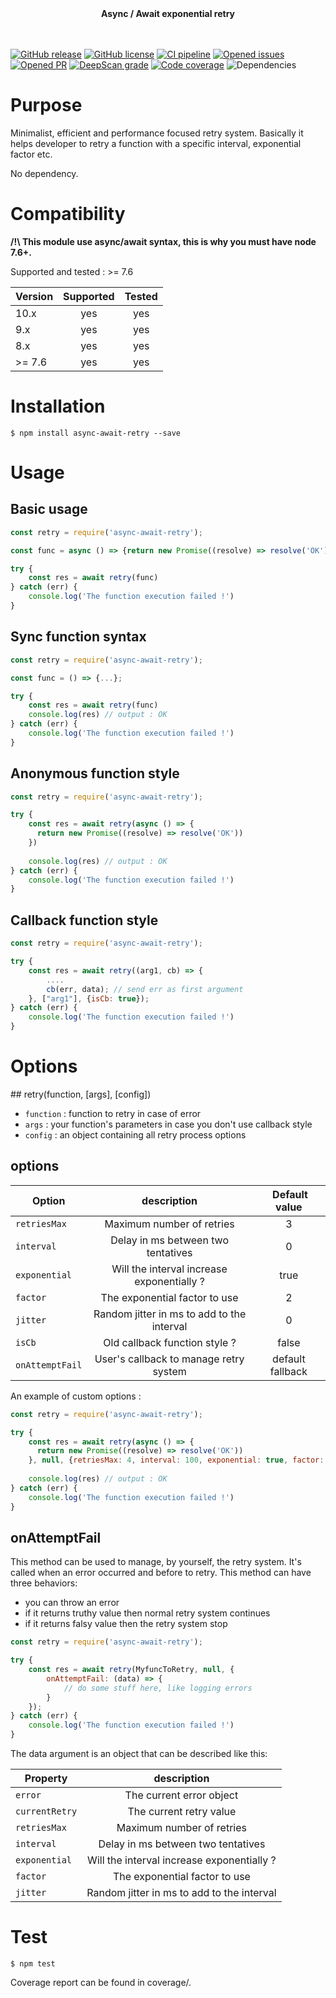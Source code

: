 <div align="center">
<b>Async / Await exponential retry</b><br/>
<br/><br/>
</div>

[![GitHub release](https://badge.fury.io/js/async-await-retry.svg)](https://github.com/VoodooTeam/async-await-retry/releases/)
[![GitHub license](https://img.shields.io/github/license/VoodooTeam/async-await-retry)](https://github.com/VoodooTeam/async-await-retry/blob/master/LICENSE)
[![CI pipeline](https://github.com/VoodooTeam/async-await-retry/workflows/Node.js%20CI/badge.svg)](https://github.com/VoodooTeam/async-await-retry/actions?query=workflow%3A%22Node.js+CI%22)
[![Opened issues](https://img.shields.io/github/issues-raw/VoodooTeam/async-await-retry)](https://github.com/VoodooTeam/async-await-retry/issues)
[![Opened PR](https://img.shields.io/github/issues-pr-raw/VoodooTeam/async-await-retry)](https://github.com/VoodooTeam/async-await-retry/pulls)
[![DeepScan grade](https://deepscan.io/api/teams/12068/projects/15025/branches/292974/badge/grade.svg)](https://deepscan.io/dashboard#view=project&tid=12068&pid=15025&bid=292974)
[![Code coverage](https://codecov.io/gh/VoodooTeam/async-await-retry/branch/master/graph/badge.svg)](https://codecov.io/gh/VoodooTeam/async-await-retry)
![Dependencies](https://img.shields.io/david/VoodooTeam/async-await-retry)


# Purpose

Minimalist, efficient and performance focused retry system.
Basically it helps developer to retry a function with a specific interval, exponential factor etc.

No dependency.

# Compatibility

**/!\ This module use async/await syntax, this is why you must have node 7.6+.**

Supported and tested : >= 7.6

| Version       | Supported     | Tested         |
| ------------- |:-------------:|:--------------:|
| 10.x          | yes           | yes            |
| 9.x           | yes           | yes            |
| 8.x           | yes           | yes            |
| >= 7.6        | yes           | yes            |

# Installation

```console
$ npm install async-await-retry --save
```

# Usage

## Basic usage
```javascript
const retry = require('async-await-retry');

const func = async () => {return new Promise((resolve) => resolve('OK'))};

try {
    const res = await retry(func)
} catch (err) {
    console.log('The function execution failed !')
}
```

## Sync function syntax
```javascript
const retry = require('async-await-retry');

const func = () => {...};

try {
    const res = await retry(func)
    console.log(res) // output : OK
} catch (err) {
    console.log('The function execution failed !')
}
```

## Anonymous function style
```javascript
const retry = require('async-await-retry');

try {
    const res = await retry(async () => {
      return new Promise((resolve) => resolve('OK'))
    })
    
    console.log(res) // output : OK
} catch (err) {
    console.log('The function execution failed !')
}
```

## Callback function style
```javascript
const retry = require('async-await-retry');

try {
    const res = await retry((arg1, cb) => {
        ....
        cb(err, data); // send err as first argument
    }, ["arg1"], {isCb: true});
} catch (err) {
    console.log('The function execution failed !')
}
```

# Options

## retry(function, [args], [config])

* `function` : function to retry in case of error
* `args` : your function's parameters in case you don't use callback style
* `config` : an object containing all retry process options

## options

| Option          | description                                | Default value    |
| --------------- |:------------------------------------------:|:----------------:|
| `retriesMax`    | Maximum number of retries                  | 3                |
| `interval`      | Delay in ms between two tentatives         | 0                |
| `exponential`   | Will the interval increase exponentially ? | true             |
| `factor`        | The exponential factor to use              | 2                |
| `jitter`        | Random jitter in ms to add to the interval | 0                |
| `isCb`          | Old callback function style ?              | false            |
| `onAttemptFail` | User's callback to manage retry system     | default fallback |


An example of custom options :
```javascript
const retry = require('async-await-retry');

try {
    const res = await retry(async () => {
      return new Promise((resolve) => resolve('OK'))
    }, null, {retriesMax: 4, interval: 100, exponential: true, factor: 3, jitter: 100})
    
    console.log(res) // output : OK
} catch (err) {
    console.log('The function execution failed !')
}
```

## onAttemptFail
This method can be used to manage, by yourself, the retry system.
It's called when an error occurred and before to retry.
This method can have three behaviors:
- you can throw an error
- if it returns truthy value then normal retry system continues
- if it returns falsy value then the retry system stop

```javascript
const retry = require('async-await-retry');

try {
    const res = await retry(MyfuncToRetry, null, {
        onAttemptFail: (data) => {
            // do some stuff here, like logging errors
        }
    });
} catch (err) {
    console.log('The function execution failed !')
}
```

The data argument is an object that can be described like this:

| Property        | description                                |
| --------------- |:------------------------------------------:|
| `error`         | The current error object                   |
| `currentRetry`  | The current retry value                    |
| `retriesMax`    | Maximum number of retries                  |
| `interval`      | Delay in ms between two tentatives         |
| `exponential`   | Will the interval increase exponentially ? |
| `factor`        | The exponential factor to use              |
| `jitter`        | Random jitter in ms to add to the interval |

# Test

```console
$ npm test
```

Coverage report can be found in coverage/.
